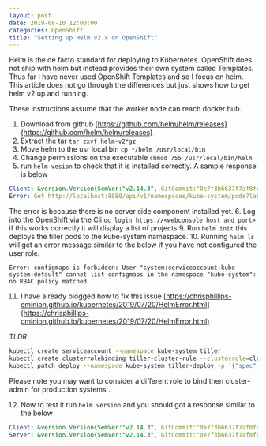 ```yaml
---
layout: post
date: 2019-08-10 12:00:00
categories: OpenShift
title: "Setting up Helm v2.x on OpenShift"
---
```


Helm is the de facto standard for deploying to Kubernetes. OpenShift does not ship with helm but instead provides their own system called Templates. Thus far I have never used OpenShift Templates and so I focus on helm. This article does not go through the differences but just shows how to get helm v2 up and running.

<!--more-->

These instructions assume that the worker node can reach docker hub.

1. Download from github [https://github.com/helm/helm/releases](https://github.com/helm/helm/releases)
2. Extract the tar `tar zxvf helm-v2*gz`
3. Move helm to the usr local bin `cp */helm /usr/local/bin`
4. Change permissions on the executable `chmod 755 /usr/local/bin/helm`
5. run `helm vesion`  to check that it is installed correctly. A sample response is below
```yaml
Client: &version.Version{SemVer:"v2.14.3", GitCommit:"0e7f3b6637f7af8fcfddb3d2941fcc7cbebb0085", GitTreeState:"clean"}
Error: Get http://localhost:8080/api/v1/namespaces/kube-system/pods?labelSelector=app%3Dhelm%2Cname%3Dtiller: dial tcp [::1]:8080: connect: connection refused
```
The error is because there is no server side component installed yet.
6.  Log into the OpenShift via the Cli `oc login https://<webconsole host and port> ` if this works correctly it will display a list of projects
9. Run `helm init` this deploys the tiller pods to the kube-system namespace.
10. Running  `helm ls` will get an error message similar to the below if you have not configured the user role.
```
Error: configmaps is forbidden: User "system:serviceaccount:kube-system:default" cannot list configmaps in the namespace "kube-system": no RBAC policy matched
```
11. I have already blogged how to fix this issue [https://chrisphillips-cminion.github.io/kubernetes/2019/07/20/HelmError.html](https://chrisphillips-cminion.github.io/kubernetes/2019/07/20/HelmError.html)

*TLDR*
```bash
kubectl create serviceaccount --namespace kube-system tiller
kubectl create clusterrolebinding tiller-cluster-rule --clusterrole=cluster-admin --serviceaccount=kube-system:tiller
kubectl patch deploy --namespace kube-system tiller-deploy -p '{"spec":{"template":{"spec":{"serviceAccount":"tiller"}}}}'
```
Please note you may want to consider a different role to bind then cluster-admin for production systems .

12. Now to test it run `helm version` and you should got a response similar to the below
```yaml
Client: &version.Version{SemVer:"v2.14.3", GitCommit:"0e7f3b6637f7af8fcfddb3d2941fcc7cbebb0085", GitTreeState:"clean"}
Server: &version.Version{SemVer:"v2.14.3", GitCommit:"0e7f3b6637f7af8fcfddb3d2941fcc7cbebb0085", GitTreeState:"clean"}
```
